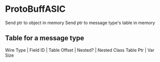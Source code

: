 # ProtoBuffASIC

Send ptr to object in memory
Send ptr to message type's table in memory

## Table for a message type
Wire Type | Field ID | Table Offset | Nested? | Nested Class Table Ptr | Var Size
